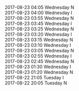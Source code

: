 2017-08-23 04:05 Wednesday  N  
2017-08-23 04:00 Wednesday  I  
2017-08-23 03:55 Wednesday  N  
2017-08-23 03:45 Wednesday  I  
2017-08-23 03:25 Wednesday  N  
2017-08-23 03:20 Wednesday  I  
2017-08-23 03:15 Wednesday  N  
2017-08-23 03:10 Wednesday  I  
2017-08-23 03:05 Wednesday  N  
2017-08-23 02:55 Wednesday  I  
2017-08-23 02:45 Wednesday  N  
2017-08-23 01:30 Wednesday  I  
2017-08-23 01:20 Wednesday  N  
2017-08-22 21:05 Tuesday  I  
2017-08-22 20:05 Tuesday  N  
